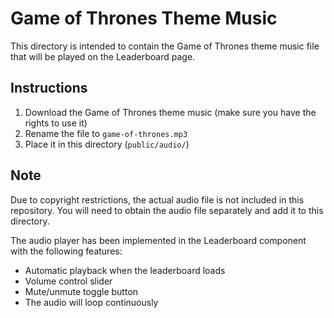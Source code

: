 # Game of Thrones Theme Music

This directory is intended to contain the Game of Thrones theme music file that will be played on the Leaderboard page.

## Instructions

1. Download the Game of Thrones theme music (make sure you have the rights to use it)
2. Rename the file to `game-of-thrones.mp3`
3. Place it in this directory (`public/audio/`)

## Note

Due to copyright restrictions, the actual audio file is not included in this repository. You will need to obtain the audio file separately and add it to this directory.

The audio player has been implemented in the Leaderboard component with the following features:
- Automatic playback when the leaderboard loads
- Volume control slider
- Mute/unmute toggle button
- The audio will loop continuously